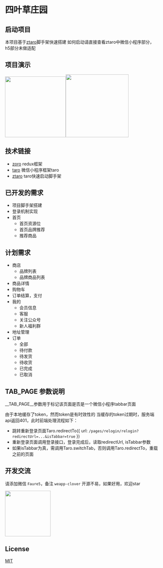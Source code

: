 # 四叶草庄园

## 启动项目
本项目基于[ztaro](https://github.com/FaureWu/ztaro)脚手架快速搭建
如何启动请直接查看ztaro中微信小程序部分，h5部分未做适配

## 项目演示

<img src="https://gxm-ecommerce.oss-cn-shenzhen.aliyuncs.com/user_upload/rc-upload-1545713993318-4.png" width="200" /><img src="https://gxm-ecommerce.oss-cn-shenzhen.aliyuncs.com/user_upload/rc-upload-1545713993318-6.gif" width="207" />

## 技术链接

* [zoro](https://github.com/FaureWu/zoro) redux框架
* [taro](https://taro.js.org/) 微信小程序框架taro
* [ztaro](https://github.com/FaureWu/ztaro) taro快速启动脚手架

## 已开发的需求

* 项目脚手架搭建
* 登录机制实现
* 首页
  * 首页资源位
  * 首页品牌推荐
  * 推荐商品

## 计划需求

* 商店
  * 品牌列表
  * 品牌商品列表
* 商品详情
* 购物车
* 订单结算，支付
* 我的
  * 会员信息
  * 客服
  * 关注公众号
  * 新人福利群
* 地址管理
* 订单
  * 全部
  * 待付款
  * 待发货
  * 待收货
  * 已完成
  * 已取消

## __TAB_PAGE__ 参数说明

__TAB_PAGE__参数用于标记该页面是否是一个微信小程序tabbar页面

由于本地缓存了token，然而token是有时效性的
当缓存的token过期时，服务端api返回401，此时前端处理流程如下：
  * 跳转重新登录页面Taro.redirectTo({ url: `/pages/relogin/relogin?redirectUrl=...&isTabbar=true` })
  * 重新登录页面调用登录接口，登录完成后，读取redirectUrl, isTabbar参数
  * 如果isTabbar为真，需调用Taro.switchTab，否则调用Taro.redirectTo，重载之前的页面

## 开发交流

请添加微信 `Faure5`，备注 `weapp-clover` 开源不易，如果好用，欢迎star

<img src="https://img.baobeicang.com/user_upload/rc-upload-1539676937885-2.jpeg" width="150" />

## License

[MIT](https://tldrlegal.com/license/mit-license)
